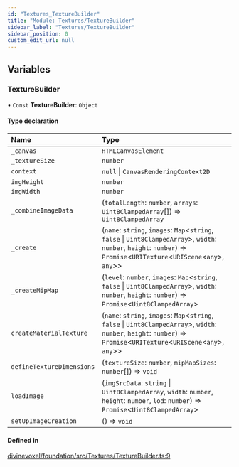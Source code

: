 ```yaml
---
id: "Textures_TextureBuilder"
title: "Module: Textures/TextureBuilder"
sidebar_label: "Textures/TextureBuilder"
sidebar_position: 0
custom_edit_url: null
---
```


## Variables

### TextureBuilder

• `Const` **TextureBuilder**: `Object`

#### Type declaration

| Name | Type |
| :------ | :------ |
| `_canvas` | `HTMLCanvasElement` |
| `_textureSize` | `number` |
| `context` | ``null`` \| `CanvasRenderingContext2D` |
| `imgHeight` | `number` |
| `imgWidth` | `number` |
| `_combineImageData` | (`totalLength`: `number`, `arrays`: `Uint8ClampedArray`[]) => `Uint8ClampedArray` |
| `_create` | (`name`: `string`, `images`: `Map`\<`string`, ``false`` \| `Uint8ClampedArray`\>, `width`: `number`, `height`: `number`) => `Promise`\<`URITexture`\<`URIScene`\<`any`\>, `any`\>\> |
| `_createMipMap` | (`level`: `number`, `images`: `Map`\<`string`, ``false`` \| `Uint8ClampedArray`\>, `width`: `number`, `height`: `number`) => `Promise`\<`Uint8ClampedArray`\> |
| `createMaterialTexture` | (`name`: `string`, `images`: `Map`\<`string`, ``false`` \| `Uint8ClampedArray`\>, `width`: `number`, `height`: `number`) => `Promise`\<`URITexture`\<`URIScene`\<`any`\>, `any`\>\> |
| `defineTextureDimensions` | (`textureSize`: `number`, `mipMapSizes`: `number`[]) => `void` |
| `loadImage` | (`imgSrcData`: `string` \| `Uint8ClampedArray`, `width`: `number`, `height`: `number`, `lod`: `number`) => `Promise`\<`Uint8ClampedArray`\> |
| `setUpImageCreation` | () => `void` |

#### Defined in

[divinevoxel/foundation/src/Textures/TextureBuilder.ts:9](https://github.com/lucasdamianjohnson/DivineVoxelEngine/blob/596fa7391478620ed460dfb4856ff0a763b91c49/divinevoxel/foundation/src/Textures/TextureBuilder.ts#L9)
